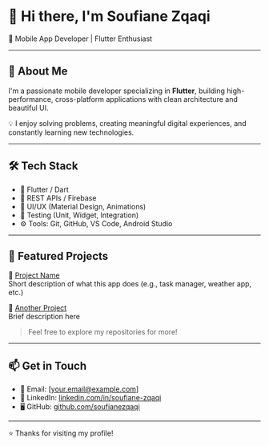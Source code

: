 # 👋 Hi there, I'm Soufiane Zqaqi

🎯 Mobile App Developer | Flutter Enthusiast

---

## 🚀 About Me

I'm a passionate mobile developer specializing in **Flutter**, building high-performance, cross-platform applications with clean architecture and beautiful UI.

💡 I enjoy solving problems, creating meaningful digital experiences, and constantly learning new technologies.

---

## 🛠️ Tech Stack

- 📱 Flutter / Dart
- 🔌 REST APIs / Firebase
- 🎨 UI/UX (Material Design, Animations)
- 🧪 Testing (Unit, Widget, Integration)
- ⚙️ Tools: Git, GitHub, VS Code, Android Studio

---

## 📂 Featured Projects

🔹 [Project Name](https://github.com/your-username/project-name)  
Short description of what this app does (e.g., task manager, weather app, etc.)

🔹 [Another Project](https://github.com/your-username/another-project)  
Brief description here

> Feel free to explore my repositories for more!

---

## 📫 Get in Touch

- 📧 Email: [your.email@example.com]
- 💼 LinkedIn: [linkedin.com/in/soufiane-zqaqi](https://linkedin.com/in/soufiane-zqaqi)
- 🖥️ GitHub: [github.com/soufianezqaqi](https://github.com/soufianezqaqi)

---

⭐ Thanks for visiting my profile!
